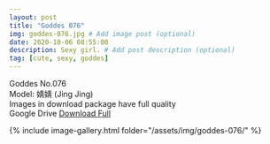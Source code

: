 ```yaml
---
layout: post
title: "Goddes 076"
img: goddes-076.jpg # Add image post (optional)
date: 2020-10-06 08:55:00
description: Sexy girl. # Add post description (optional)
tag: [cute, sexy, goddes]
---
```

Goddes No.076  
Model: 婧婧 (Jing Jing)                                     
Images in download package have full quality                    
Google Drive [Download Full](http://gestyy.com/ee48qH)

{% include image-gallery.html folder="/assets/img/goddes-076/" %}
